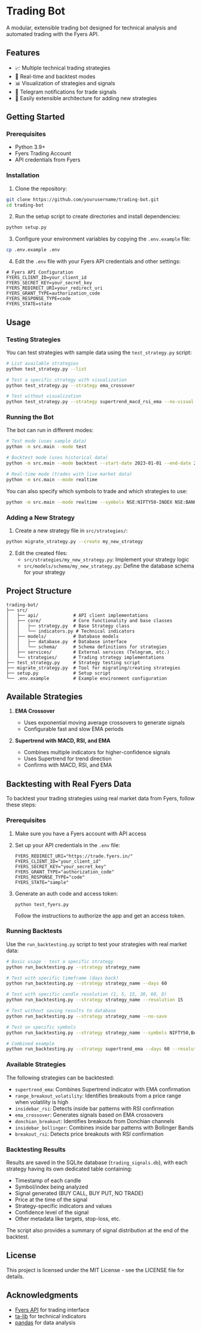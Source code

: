 # Trading Bot

A modular, extensible trading bot designed for technical analysis and automated trading with the Fyers API.

## Features

- 📈 Multiple technical trading strategies
- 🤖 Real-time and backtest modes
- 📊 Visualization of strategies and signals
- 📱 Telegram notifications for trade signals
- 🔄 Easily extensible architecture for adding new strategies

## Getting Started

### Prerequisites

- Python 3.9+
- Fyers Trading Account
- API credentials from Fyers

### Installation

1. Clone the repository:
```bash
git clone https://github.com/yourusername/trading-bot.git
cd trading-bot
```

2. Run the setup script to create directories and install dependencies:
```bash
python setup.py
```

3. Configure your environment variables by copying the `.env.example` file:
```bash
cp .env.example .env
```

4. Edit the `.env` file with your Fyers API credentials and other settings:
```
# Fyers API Configuration
FYERS_CLIENT_ID=your_client_id
FYERS_SECRET_KEY=your_secret_key
FYERS_REDIRECT_URI=your_redirect_uri
FYERS_GRANT_TYPE=authorization_code
FYERS_RESPONSE_TYPE=code
FYERS_STATE=state
```

## Usage

### Testing Strategies

You can test strategies with sample data using the `test_strategy.py` script:

```bash
# List available strategies
python test_strategy.py --list

# Test a specific strategy with visualization
python test_strategy.py --strategy ema_crossover

# Test without visualization
python test_strategy.py --strategy supertrend_macd_rsi_ema --no-visual
```

### Running the Bot

The bot can run in different modes:

```bash
# Test mode (uses sample data)
python -m src.main --mode test

# Backtest mode (uses historical data)
python -m src.main --mode backtest --start-date 2023-01-01 --end-date 2023-12-31

# Real-time mode (trades with live market data)
python -m src.main --mode realtime
```

You can also specify which symbols to trade and which strategies to use:

```bash
python -m src.main --mode realtime --symbols NSE:NIFTY50-INDEX NSE:BANKNIFTY-INDEX --strategies ema_crossover supertrend_macd_rsi_ema
```

### Adding a New Strategy

1. Create a new strategy file in `src/strategies/`:

```bash
python migrate_strategy.py --create my_new_strategy
```

2. Edit the created files:
   - `src/strategies/my_new_strategy.py`: Implement your strategy logic
   - `src/models/schema/my_new_strategy.py`: Define the database schema for your strategy

## Project Structure

```
trading-bot/
├── src/
│   ├── api/             # API client implementations
│   ├── core/            # Core functionality and base classes
│   │   ├── strategy.py  # Base Strategy class
│   │   └── indicators.py # Technical indicators
│   ├── models/          # Database models
│   │   ├── database.py  # Database interface
│   │   └── schema/      # Schema definitions for strategies
│   ├── services/        # External services (Telegram, etc.)
│   └── strategies/      # Trading strategy implementations
├── test_strategy.py     # Strategy testing script
├── migrate_strategy.py  # Tool for migrating/creating strategies
├── setup.py             # Setup script
└── .env.example         # Example environment configuration
```

## Available Strategies

1. **EMA Crossover**
   - Uses exponential moving average crossovers to generate signals
   - Configurable fast and slow EMA periods

2. **Supertrend with MACD, RSI, and EMA**
   - Combines multiple indicators for higher-confidence signals
   - Uses Supertrend for trend direction
   - Confirms with MACD, RSI, and EMA

## Backtesting with Real Fyers Data

To backtest your trading strategies using real market data from Fyers, follow these steps:

### Prerequisites

1. Make sure you have a Fyers account with API access
2. Set up your API credentials in the `.env` file:
   ```
   FYERS_REDIRECT_URI="https://trade.fyers.in/"
   FYERS_CLIENT_ID="your_client_id"
   FYERS_SECRET_KEY="your_secret_key"
   FYERS_GRANT_TYPE="authorization_code"
   FYERS_RESPONSE_TYPE="code"
   FYERS_STATE="sample"
   ```

3. Generate an auth code and access token:
   ```
   python test_fyers.py
   ```
   Follow the instructions to authorize the app and get an access token.

### Running Backtests

Use the `run_backtesting.py` script to test your strategies with real market data:

```bash
# Basic usage - test a specific strategy
python run_backtesting.py --strategy strategy_name

# Test with specific timeframe (days back)
python run_backtesting.py --strategy strategy_name --days 60

# Test with specific candle resolution (1, 5, 15, 30, 60, D)
python run_backtesting.py --strategy strategy_name --resolution 15

# Test without saving results to database
python run_backtesting.py --strategy strategy_name --no-save

# Test on specific symbols
python run_backtesting.py --strategy strategy_name --symbols NIFTY50,BANKNIFTY,RELIANCE

# Combined example
python run_backtesting.py --strategy supertrend_ema --days 60 --resolution 15
```

### Available Strategies

The following strategies can be backtested:

- `supertrend_ema`: Combines Supertrend indicator with EMA confirmation
- `range_breakout_volatility`: Identifies breakouts from a price range when volatility is high
- `insidebar_rsi`: Detects inside bar patterns with RSI confirmation
- `ema_crossover`: Generates signals based on EMA crossovers
- `donchian_breakout`: Identifies breakouts from Donchian channels
- `insidebar_bollinger`: Combines inside bar patterns with Bollinger Bands
- `breakout_rsi`: Detects price breakouts with RSI confirmation

### Backtesting Results

Results are saved in the SQLite database (`trading_signals.db`), with each strategy having its own dedicated table containing:
- Timestamp of each candle
- Symbol/index being analyzed
- Signal generated (BUY CALL, BUY PUT, NO TRADE)
- Price at the time of the signal
- Strategy-specific indicators and values
- Confidence level of the signal
- Other metadata like targets, stop-loss, etc.

The script also provides a summary of signal distribution at the end of the backtest.

## License

This project is licensed under the MIT License - see the LICENSE file for details.

## Acknowledgments

- [Fyers API](https://fyers.in/api-module/) for trading interface
- [ta-lib](https://github.com/mrjbq7/ta-lib) for technical indicators
- [pandas](https://pandas.pydata.org/) for data analysis 
